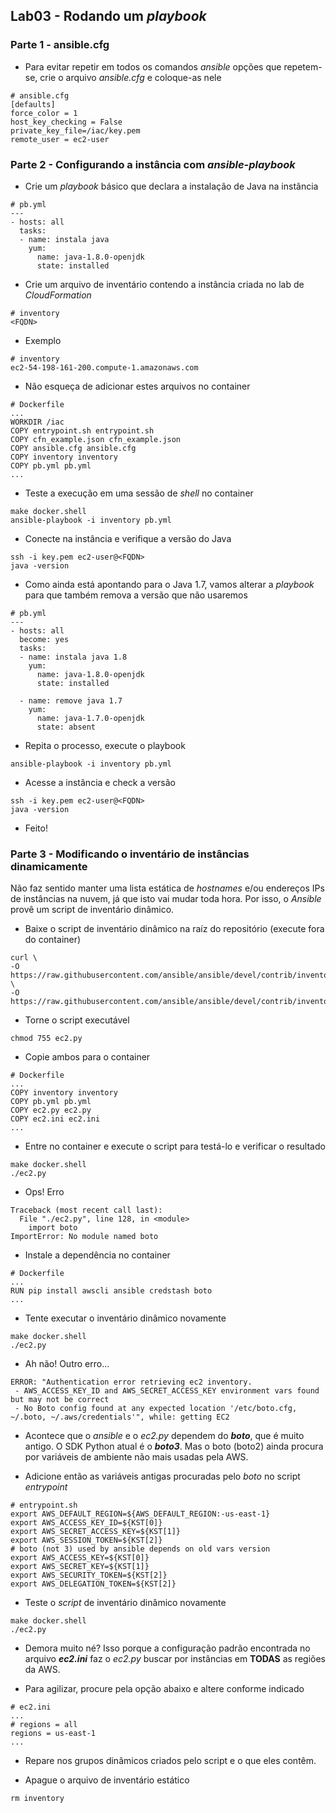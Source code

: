 ## Lab03 - Rodando um _playbook_

### Parte 1 - ansible.cfg
* Para evitar repetir em todos os comandos _ansible_ opções que repetem-se, crie o arquivo _ansible.cfg_ e coloque-as nele
```
# ansible.cfg
[defaults]
force_color = 1
host_key_checking = False
private_key_file=/iac/key.pem
remote_user = ec2-user
```

### Parte 2 - Configurando a instância com _ansible-playbook_
* Crie um _playbook_ básico que declara a instalação de Java na instância
```
# pb.yml
---
- hosts: all
  tasks:
  - name: instala java
    yum:
      name: java-1.8.0-openjdk
      state: installed
```

* Crie um arquivo de inventário contendo a instância criada no lab de _CloudFormation_
```
# inventory
<FQDN>
```

* Exemplo
```
# inventory
ec2-54-198-161-200.compute-1.amazonaws.com
```

* Não esqueça de adicionar estes arquivos no container
```
# Dockerfile
...
WORKDIR /iac
COPY entrypoint.sh entrypoint.sh
COPY cfn_example.json cfn_example.json
COPY ansible.cfg ansible.cfg
COPY inventory inventory
COPY pb.yml pb.yml
...
```

* Teste a execução em uma sessão de _shell_ no container
```
make docker.shell
ansible-playbook -i inventory pb.yml
```

* Conecte na instância e verifique a versão do Java
```
ssh -i key.pem ec2-user@<FQDN>
java -version
```

* Como ainda está apontando para o Java 1.7, vamos alterar a _playbook_ para que também remova a versão que não usaremos
```
# pb.yml
---
- hosts: all
  become: yes
  tasks:
  - name: instala java 1.8
    yum:
      name: java-1.8.0-openjdk
      state: installed

  - name: remove java 1.7
    yum:
      name: java-1.7.0-openjdk
      state: absent
```

* Repita o processo, execute o playbook
```
ansible-playbook -i inventory pb.yml
```

* Acesse a instância e check a versão
```
ssh -i key.pem ec2-user@<FQDN>
java -version
```

* Feito!

### Parte 3 - Modificando o inventário de instâncias dinamicamente
Não faz sentido manter uma lista estática de _hostnames_ e/ou endereços IPs de instâncias na nuvem, já que isto vai mudar toda hora. Por isso, o _Ansible_ provê um script de inventário dinâmico.

* Baixe o script de inventário dinâmico na raíz do repositório (execute fora do container)
```
curl \
-O https://raw.githubusercontent.com/ansible/ansible/devel/contrib/inventory/ec2.py \
-O https://raw.githubusercontent.com/ansible/ansible/devel/contrib/inventory/ec2.ini
```

* Torne o script executável
```
chmod 755 ec2.py
```

* Copie ambos para o container
```
# Dockerfile
...
COPY inventory inventory
COPY pb.yml pb.yml
COPY ec2.py ec2.py
COPY ec2.ini ec2.ini
...
```

* Entre no container e execute o script para testá-lo e verificar o resultado
```
make docker.shell
./ec2.py
```

* Ops! Erro
```
Traceback (most recent call last):
  File "./ec2.py", line 128, in <module>
    import boto
ImportError: No module named boto
```

* Instale a dependência no container
```
# Dockerfile
...
RUN pip install awscli ansible credstash boto
...
```

* Tente executar o inventário dinâmico novamente
```
make docker.shell
./ec2.py
```

* Ah não! Outro erro...
```
ERROR: "Authentication error retrieving ec2 inventory.
 - AWS_ACCESS_KEY_ID and AWS_SECRET_ACCESS_KEY environment vars found but may not be correct
 - No Boto config found at any expected location '/etc/boto.cfg, ~/.boto, ~/.aws/credentials'", while: getting EC2
```

* Acontece que o _ansible_ e o _ec2.py_ dependem do **_boto_**, que é muito antigo. O SDK Python atual é o **_boto3_**. Mas o boto (boto2) ainda procura por variáveis de ambiente não mais usadas pela AWS.

* Adicione então as variáveis antigas procuradas pelo _boto_ no script _entrypoint_
```
# entrypoint.sh
export AWS_DEFAULT_REGION=${AWS_DEFAULT_REGION:-us-east-1}
export AWS_ACCESS_KEY_ID=${KST[0]}
export AWS_SECRET_ACCESS_KEY=${KST[1]}
export AWS_SESSION_TOKEN=${KST[2]}
# boto (not 3) used by ansible depends on old vars version
export AWS_ACCESS_KEY=${KST[0]}
export AWS_SECRET_KEY=${KST[1]}
export AWS_SECURITY_TOKEN=${KST[2]}
export AWS_DELEGATION_TOKEN=${KST[2]}
```

* Teste o _script_ de inventário dinâmico novamente
```
make docker.shell
./ec2.py
```

* Demora muito né? Isso porque a configuração padrão encontrada no arquivo **_ec2.ini_** faz o _ec2.py_ buscar por instâncias em **TODAS** as regiões da AWS.

* Para agilizar, procure pela opção abaixo e altere conforme indicado
```
# ec2.ini
...
# regions = all
regions = us-east-1 
...
```

* Repare nos grupos dinâmicos criados pelo script e o que eles contêm.

* Apague o arquivo de inventário estático
```
rm inventory
```